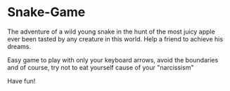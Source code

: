 # Snake-Game

The adventure of a wild young snake in the hunt of the most juicy apple ever been tasted by any creature in this world. Help a friend to achieve his dreams. 

Easy game to play with only your keyboard arrows, avoid the boundaries and of course, try not to eat yourself cause of your "narcissism"

Have fun!
